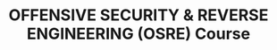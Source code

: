 ---
title: OFFENSIVE SECURITY & REVERSE ENGINEERING (OSRE) Course
description: This repository is for the Offensive Security and Reverse Engineering Offensive Software Exploitation Course I used to teaching at Champlain College and currently sharing it for free online (check the YouTube channel for the recordings). Most of the slidenotes I used, are already shared on HTID Course, but the labs were fully created by myself. I used publicly available resources and software to explain each of the weakneses covered, so there is nothing here that you cannot find online.
url: https://exploitation.ashemery.com/
image:
    # url: '/assets/images/cafe.png'
    # alt: 'Cafe'
tags: ['learn', 'reverse-engineering']
pubDate: 2023-11-18
draft: false
---
